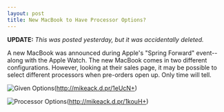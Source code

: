 ```yaml
---
layout: post
title: New MacBook to Have Processor Options?
---
```

**UPDATE:** *This was posted yesterday, but it was accidentally deleted.*

A new MacBook was announced during Apple's "Spring Forward" event--along with the Apple Watch. The new MacBook comes in two different configurations. However, looking at their sales page, it may be possible to select different processors when pre-orders open up. Only time will tell.

![Given Options](#)(http://mikeack.d.pr/1eUcN+)

![Processor Options](#)(http://mikeack.d.pr/1kouH+)